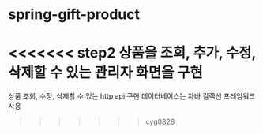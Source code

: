 # spring-gift-product
<<<<<<< step2
상품을 조회, 추가, 수정, 삭제할 수 있는 관리자 화면을 구현
=======
상품 조회, 수정, 삭제할 수 있는 http api 구현
데이터베이스는 자바 컬렉션 프레임워크 사용
>>>>>>> cyg0828
